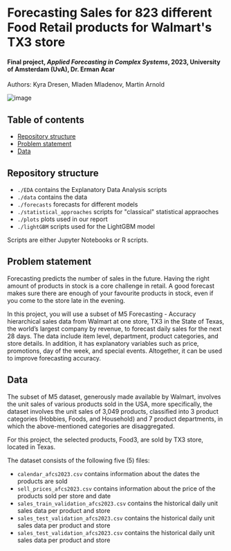 # Forecasting Sales for 823 different Food Retail products for Walmart's TX3 store
#### Final project, *Applied Forecasting in Complex Systems*, 2023, University of Amsterdam (UvA), Dr. Erman Acar

Authors: Kyra Dresen, Mladen Mladenov, Martin Arnold

![image](misc/poster_aml_final.png)

## Table of contents

- [Repository structure](#repository-structure)
- [Problem statement](#problem-statement)
- [Data](#data)


## Repository structure

- `./EDA` contains the Explanatory Data Analysis scripts
- `./data` contains the data
- `./forecasts` forecasts for different models
- `./statistical_approaches` scripts for "classical" statistical appraoches
- `./plots` plots used in our report
- `./lightGBM` scripts used for the LightGBM model

Scripts are either Jupyter Notebooks or R scripts.

## Problem statement

Forecasting predicts the number of sales in the future. Having the right amount of products in stock is a core 
challenge in retail. A good forecast makes sure there are enough of your favourite products in stock, even if you come 
to the store late in the evening.

In this project, you will use a subset of M5 Forecasting - Accuracy hierarchical sales data from Walmart at one store, 
TX3 in the State of Texas, the world’s largest company by revenue, to forecast daily sales for the next 28 days. The 
data include item level, department, product categories, and store details. In addition, it has explanatory variables 
such as price, promotions, day of the week, and special events. Altogether, it can be used to improve forecasting 
accuracy.

## Data

The subset of M5 dataset, generously made available by Walmart, involves the unit sales of various products sold in 
the USA, more specifically, the dataset involves the unit sales of 3,049 products, classified into 3 product categories 
(Hobbies, Foods, and Household) and 7 product departments, in which the above-mentioned categories are disaggregated.

For this project, the selected products, Food3, are sold by TX3 store, located in Texas.

The dataset consists of the following five (5) files:

- `calendar_afcs2023.csv` contains information about the dates the products are sold
- `sell_prices_afcs2023.csv` contains information about the price of the products sold per store and date
- `sales_train_validation_afcs2023.csv` contains the historical daily unit sales data per product and store
- `sales_test_validation_afcs2023.csv`  contains the historical daily unit sales data per product and store
- `sales_test_validation_afcs2023.csv` contains the historical daily unit sales data per product and store
